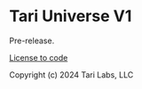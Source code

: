 # Tari Universe V1

Pre-release.

[License to code](https://github.com/tari-project/tari-universe/LICENSE.md)

Copyright (c) 2024  Tari Labs, LLC
